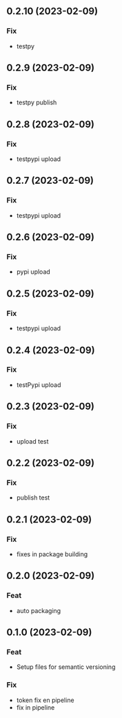 ## 0.2.10 (2023-02-09)

### Fix

- testpy

## 0.2.9 (2023-02-09)

### Fix

- testpy publish

## 0.2.8 (2023-02-09)

### Fix

- testpypi upload

## 0.2.7 (2023-02-09)

### Fix

- testpypi upload

## 0.2.6 (2023-02-09)

### Fix

- pypi upload

## 0.2.5 (2023-02-09)

### Fix

- testpypi upload

## 0.2.4 (2023-02-09)

### Fix

- testPypi upload

## 0.2.3 (2023-02-09)

### Fix

- upload test

## 0.2.2 (2023-02-09)

### Fix

- publish test

## 0.2.1 (2023-02-09)

### Fix

- fixes in package building

## 0.2.0 (2023-02-09)

### Feat

- auto packaging

## 0.1.0 (2023-02-09)

### Feat

- Setup files for semantic versioning

### Fix

- token fix en pipeline
- fix in pipeline
